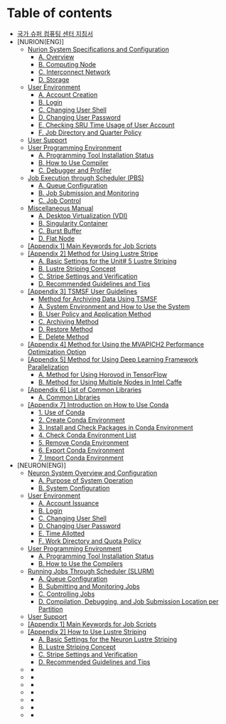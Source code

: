 # Table of contents

* [국가 슈퍼 컴퓨팅 센터 지침서](README.md)
* [NURION(ENG)]
  * [Nurion System Specifications and Configuration](ksc/eng/NURION(ENG)/NSSaC/README.md)
    * [A. Overview](ksc/eng/NURION(ENG)/NSSaC/Overview.md)
    * [B. Computing Node](ksc/eng/NURION(ENG)/NSSaC/ComputingNode.md)
    * [C. Interconnect Network](ksc/eng/NURION(ENG)/NSSaC/InterconnectNetwork.md)
    * [D. Storage](ksc/eng/NURION(ENG)/NSSaC/Storage.md)
  * [User Environment](ksc/eng/NURION(ENG)/UE/README.md)
    * [A. Account Creation](ksc/eng/NURION(ENG)/UE/AccountCreation.md)
    * [B. Login](ksc/eng/NURION(ENG)/UE/Login.md)
    * [C. Changing User Shell](ksc/eng/NURION(ENG)/UE/ChangingUserShell.md)
    * [D. Changing User Password](ksc/eng/NURION(ENG)/UE/ChangingUserPassword.md)
    * [E. Checking SRU Time Usage of User Account](ksc/eng/NURION(ENG)/UE/CheckingSRUTimeUsageofUserAccount.md)
    * [F. Job Directory and Quarter Policy](ksc/eng/NURION(ENG)/UE/JobDirectoryandQuarterPolicy.md)
  * [User Support](ksc/eng/NURION(ENG)/US/README.md)
  * [User Programming Environment](ksc/eng/NURION(ENG)/UPE/README.md)
    * [A. Programming Tool Installation Status](ksc/eng/NURION(ENG)/UPE/ProgrammingToolInstallationStatus.md)
    * [B. How to Use Compiler](ksc/eng/NURION(ENG)/UPE/HowtoUseCompiler.md)
    * [C. Debugger and Profiler](ksc/eng/NURION(ENG)/UPE/DebuggerandProfiler.md)
  * [Job Execution through Scheduler (PBS)](ksc/eng/NURION(ENG)/JEtS(PBS)/README.md)
    * [A. Queue Configuration](ksc/eng/NURION(ENG)/JEtS(PBS)/QueueConfiguration.md)
    * [B. Job Submission and Monitoring](ksc/eng/NURION(ENG)/JEtS(PBS)/JobSubmissionandMonitoring.md)
    * [C. Job Control](ksc/eng/NURION(ENG)/JEtS(PBS)/JobControl.md)
  * [Miscellaneous Manual](ksc/eng/NURION(ENG)/MM/README.md)
    * [A. Desktop Virtualization (VDI)](ksc/eng/NURION(ENG)/MM/DesktopVirtualization(VDI).md)
    * [B. Singularity Container](ksc/eng/NURION(ENG)/MM/SingularityContainer.md)
    * [C. Burst Buffer](ksc/eng/NURION(ENG)/MM/BurstBuffer.md)
    * [D. Flat Node](ksc/eng/NURION(ENG)/MM/FlatNode.md)
  * [[Appendix 1] Main Keywords for Job Scripts](ksc/eng/NURION(ENG)/Appendix1/README.md)
  * [[Appendix 2] Method for Using Lustre Stripe](ksc/eng/NURION(ENG)/Appendix2/README.md)
    * [A. Basic Settings for the Unit# 5 Lustre Striping](ksc/eng/NURION(ENG)/Appendix2/LustreStriping.md)
    * [B. Lustre Striping Concept](ksc/eng/NURION(ENG)/Appendix2/LustreStripingConcept.md)
    * [C. Stripe Settings and Verification](ksc/eng/NURION(ENG)/Appendix2/StripeSettingsandVerification.md)
    * [D. Recommended Guidelines and Tips](ksc/eng/NURION(ENG)/Appendix2/RecommendedGuidelinesandTips.md)
  * [[Appendix 3] TSMSF User Guidelines](ksc/eng/NURION(ENG)/Appendix3/README.md)
    * [Method for Archiving Data Using TSMSF](ksc/eng/NURION(ENG)/Appendix3/MethodforArchivingDataUsingTSMSF.md)
    * [A. System Environment and How to Use the System](ksc/eng/NURION(ENG)/Appendix3/SystemEnvironmentandHowtoUsetheSystem.md)
    * [B. User Policy and Application Method](ksc/eng/NURION(ENG)/Appendix3/UserPolicyandApplicationMethod.md)
    * [C. Archiving Method](ksc/eng/NURION(ENG)/Appendix3/ArchivingMethod.md)
    * [D. Restore Method](ksc/eng/NURION(ENG)/Appendix3/RestoreMethod.md)
    * [E. Delete Method](ksc/eng/NURION(ENG)/Appendix3/DeleteMethod.md)
  * [[Appendix 4] Method for Using the MVAPICH2 Performance Optimization Option](ksc/eng/NURION(ENG)/Appendix4/README.md)
  * [[Appendix 5] Method for Using Deep Learning Framework Parallelization](ksc/eng/NURION(ENG)/Appendix5/README.md)
    * [A. Method for Using Horovod in TensorFlow](ksc/eng/NURION(ENG)/Appendix5/MethodforUsingHorovodinTensorFlow.md)
    * [B. Method for Using Multiple Nodes in Intel Caffe](ksc/eng/NURION(ENG)/Appendix5/MethodforUsingMultipleNodesinIntelCaffe.md)
  * [[Appendix 6] List of Common Libraries](ksc/eng/NURION(ENG)/Appendix6/README.md)
    * [A. Common Libraries](ksc/eng/NURION(ENG)/Appendix6/CommonLibraries.md)
  * [[Appendix 7] Introduction on How to Use Conda](ksc/eng/NURION(ENG)/Appendix7/README.md)
    * [1. Use of Conda](ksc/eng/NURION(ENG)/Appendix7/UseofConda.md)
    * [2. Create Conda Environment](ksc/eng/NURION(ENG)/Appendix7/CreateCondaEnvironment.md)
    * [3. Install and Check Packages in Conda Environment](ksc/eng/NURION(ENG)/Appendix7/InstallandCheckPackagesinCondaEnvironment.md)
    * [4. Check Conda Environment List](ksc/eng/NURION(ENG)/Appendix7/CheckCondaEnvironmentList.md)
    * [5. Remove Conda Environment](ksc/eng/NURION(ENG)/Appendix7/RemoveCondaEnvironment.md)
    * [6. Export Conda Environment](ksc/eng/NURION(ENG)/Appendix7/ExportCondaEnvironment.md)
    * [7. Import Conda Environment](ksc/eng/NURION(ENG)/Appendix7/ImportCondaEnvironment.md)
* [NEURON(ENG)]
  * [Neuron System Overview and Configuration](ksc/eng/NEURON(ENG)/NSOaC/README.md)
    * [A. Purpose of System Operation](ksc/eng/NEURON(ENG)/NSOaC/PurposeofSystemOperation.md)
    * [B. System Configuration](ksc/eng/NEURON(ENG)/NSOaC/SystemConfiguration.md)
  * [User Environment](ksc/eng/NEURON(ENG)/UE/README.md)
    * [A. Account Issuance](ksc/eng/NEURON(ENG)/UE/AccountIssuance.md)
    * [B. Login](ksc/eng/NEURON(ENG)/UE/Login.md)
    * [C. Changing User Shell](ksc/eng/NEURON(ENG)/UE/ChangingUserShell.md)
    * [D. Changing User Password](ksc/eng/NEURON(ENG)/UE/ChangingUserPassword.md)
    * [E. Time Allotted](ksc/eng/NEURON(ENG)/UE/TimeAllotted.md)
    * [F. Work Directory and Quota Policy](ksc/eng/NEURON(ENG)/UE/WorkDirectoryandQuotaPolicy.md)
  * [User Programming Environment](ksc/eng/NEURON(ENG)/UPE/README.md)
    * [A. Programming Tool Installation Status](ksc/eng/NEURON(ENG)/UPE/ProgrammingToolInstallationStatus.md)
    * [B. How to Use the Compilers](ksc/eng/NEURON(ENG)/UPE/HowtoUsetheCompilers.md)
  * [Running Jobs Through Scheduler (SLURM)](ksc/eng/NEURON(ENG)/RJTS(SLURM)/README.md)
    * [A. Queue Configuration](ksc/eng/NEURON(ENG)/RJTS(SLURM)/QueueConfiguration.md)
    * [B. Submitting and Monitoring Jobs](ksc/eng/NEURON(ENG)/RJTS(SLURM)/SubmittingandMonitoringJobs.md)
    * [C. Controlling Jobs](ksc/eng/NEURON(ENG)/RJTS(SLURM)/ControllingJobs.md)
    * [D. Compilation, Debugging, and Job Submission Location per Partition](ksc/eng/NEURON(ENG)/RJTS(SLURM)/Compilation_Debugging_andJobSubmissionLocationperPartition.md)
  * [User Support](ksc/eng/NEURON(ENG)/US/README.md)
  * [[Appendix 1] Main Keywords for Job Scripts](ksc/eng/NEURON(ENG)/Appendix1/README.md)
  * [[Appendix 2] How to Use Lustre Striping](ksc/eng/NEURON(ENG)/Appendix2/README.md)
    * [A. Basic Settings for the Neuron Lustre Striping](ksc/eng/NEURON(ENG)/Appendix2/LustreStriping.md)
    * [B. Lustre Striping Concept](ksc/eng/NEURON(ENG)/Appendix2/LustreStripingConcept.md)
    * [C. Stripe Settings and Verification](NEURON(ENG)/Appendix2/StripeSettingsandVerification.md)
    * [D. Recommended Guidelines and Tips](NEURON(ENG)/Appendix2/RecommendedGuidelinesandTips.md)
  * []()
    * []()
  * []()
    * []()
  * []()
    * []()
  * []()
    * []()
  * []()
    * []()
  * []()
    * []()
  * []()
    * []()
